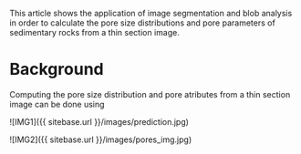 This article shows the application of image segmentation and blob analysis in order to calculate the pore size distributions and pore parameters of sedimentary rocks from a thin section image.   

# Background
Computing the pore size distribution and pore atributes from a thin section image can be done using




![IMG1]({{ sitebase.url }}/images/prediction.jpg) 

![IMG2]({{ sitebase.url }}/images/pores_img.jpg) 
